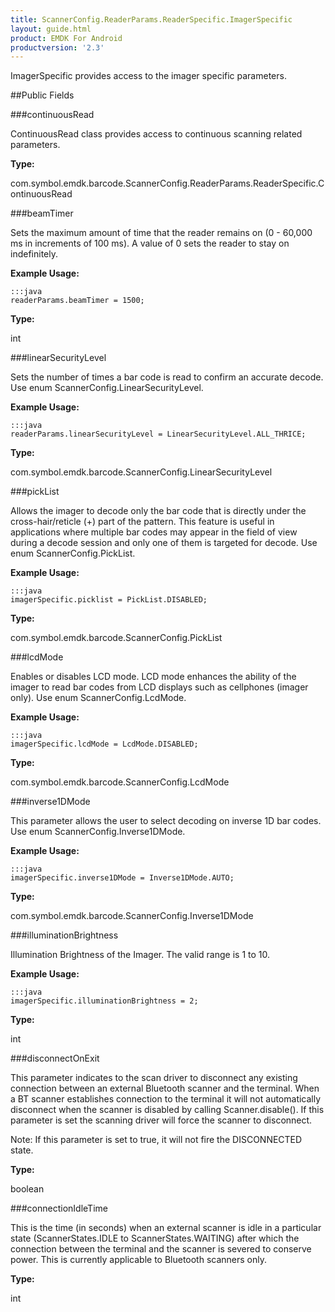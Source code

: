 ```yaml
---
title: ScannerConfig.ReaderParams.ReaderSpecific.ImagerSpecific
layout: guide.html
product: EMDK For Android
productversion: '2.3'
---
```


ImagerSpecific provides access to the imager specific parameters.

##Public Fields

###continuousRead

ContinuousRead class provides access to continuous scanning related parameters.

**Type:**

com.symbol.emdk.barcode.ScannerConfig.ReaderParams.ReaderSpecific.ContinuousRead

###beamTimer

Sets the maximum amount of time that the reader remains on (0 - 60,000 ms in increments of 100 ms).
 A value of 0 sets the reader to stay on indefinitely.

 

**Example Usage:**
	
	:::java	
	readerParams.beamTimer = 1500;


**Type:**

int

###linearSecurityLevel

Sets the number of times a bar code is read to confirm an accurate decode.
 Use enum  ScannerConfig.LinearSecurityLevel.

 

**Example Usage:**
	
	:::java	
	readerParams.linearSecurityLevel = LinearSecurityLevel.ALL_THRICE;


**Type:**

com.symbol.emdk.barcode.ScannerConfig.LinearSecurityLevel

###pickList

Allows the imager to decode only the bar code that is directly under the cross-hair/reticle (+) part of the pattern.
 This feature is useful in applications where multiple bar codes may appear in the field of view during a decode session and
 only one of them is targeted for decode.
 Use enum  ScannerConfig.PickList.

 

**Example Usage:**
	
	:::java	
	imagerSpecific.picklist = PickList.DISABLED;


**Type:**

com.symbol.emdk.barcode.ScannerConfig.PickList

###lcdMode

Enables or disables LCD mode.
 LCD mode enhances the ability of the imager to read bar codes from LCD displays such as cellphones (imager only).
 Use enum  ScannerConfig.LcdMode.

 

**Example Usage:**
	
	:::java	
	imagerSpecific.lcdMode = LcdMode.DISABLED;


**Type:**

com.symbol.emdk.barcode.ScannerConfig.LcdMode

###inverse1DMode

This parameter allows the user to select decoding on inverse 1D bar codes.
 Use enum  ScannerConfig.Inverse1DMode.

 

**Example Usage:**
	
	:::java	
	imagerSpecific.inverse1DMode = Inverse1DMode.AUTO;


**Type:**

com.symbol.emdk.barcode.ScannerConfig.Inverse1DMode

###illuminationBrightness

Illumination Brightness of the Imager. The valid range is 1 to 10.

 

**Example Usage:**
	
	:::java	
	imagerSpecific.illuminationBrightness = 2;


**Type:**

int

###disconnectOnExit

This parameter indicates to the scan driver to disconnect any existing connection between an
 external Bluetooth scanner and the terminal. When a BT scanner establishes connection to the terminal
 it will not automatically disconnect when the scanner is disabled by calling Scanner.disable().
 If this parameter is set the scanning driver will force the scanner to disconnect.

 Note: If this parameter is set to true, it will not fire the DISCONNECTED state.

**Type:**

boolean

###connectionIdleTime

This is the time (in seconds) when an external scanner is idle in a particular state (ScannerStates.IDLE to
 ScannerStates.WAITING) after which the connection between the terminal and the scanner is severed to conserve
 power. This is currently applicable to Bluetooth scanners only.

**Type:**

int













